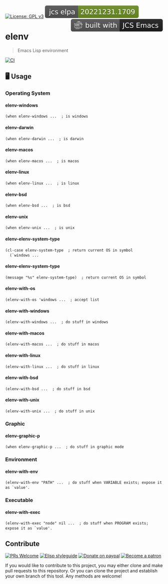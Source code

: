 [![License: GPL v3](https://img.shields.io/badge/License-GPL%20v3-blue.svg)](https://www.gnu.org/licenses/gpl-3.0)
[![JCS-ELPA](https://raw.githubusercontent.com/jcs-emacs/badges/master/elpa/v/elenv.svg)](https://jcs-emacs.github.io/jcs-elpa/#/elenv)
<a href="https://jcs-emacs.github.io/"><img align="right" src="https://raw.githubusercontent.com/jcs-emacs/badges/master/others/built-with/dark.svg" alt="Built with"></a>

# elenv
> Emacs Lisp environment

[![CI](https://github.com/jcs-elpa/elenv/actions/workflows/test.yml/badge.svg)](https://github.com/jcs-elpa/elenv/actions/workflows/test.yml)

## 🖥 Usage

### Operating System

#### <v> elenv-windows

```elisp
(when elenv-windows ...  ; is windows
```

#### <v> elenv-darwin

```elisp
(when elenv-darwin ...  ; is darwin
```

#### <v> elenv-macos

```elisp
(when elenv-macos ...  ; is macos
```

#### <v> elenv-linux

```elisp
(when elenv-linux ...  ; is linux
```

#### <v> elenv-bsd

```elisp
(when elenv-bsd ...  ; is bsd
```

#### <v> elenv-unix

```elisp
(when elenv-unix ...  ; is unix
```

#### <v> elenv-elenv-system-type

```elisp
(cl-case elenv-system-type  ; return current OS in symbol
  (`windows ...
```

#### <v> elenv-elenv-system-type

```elisp
(message "%s" elenv-system-type)  ; return current OS in symbol
```

#### <m> elenv-with-os

```elisp
(elenv-with-os 'windows ...  ; accept list
```

#### <m> elenv-with-windows

```elisp
(elenv-with-windows ...  ; do stuff in windows
```

#### <m> elenv-with-macos

```elisp
(elenv-with-macos ...  ; do stuff in macos
```

#### <m> elenv-with-linux

```elisp
(elenv-with-linux ...  ; do stuff in linux
```

#### <m> elenv-with-bsd

```elisp
(elenv-with-bsd ...  ; do stuff in bsd
```

#### <m> elenv-with-unix

```elisp
(elenv-with-unix ...  ; do stuff in unix
```

### Graphic

#### <v> elenv-graphic-p

```elisp
(when elenv-graphic-p ...  ; do stuff in graphic mode
```

### Environment

#### <v> elenv-with-env

```elisp
(elenv-with-env "PATH" ...  ; do stuff when VARIABLE exists; expose it as `value'.
```

### Executable

#### <v> elenv-with-exec

```elisp
(elenv-with-exec "node" nil ...  ; do stuff when PROGRAM exists; expose it as `value'.
```

## Contribute

[![PRs Welcome](https://img.shields.io/badge/PRs-welcome-brightgreen.svg)](http://makeapullrequest.com)
[![Elisp styleguide](https://img.shields.io/badge/elisp-style%20guide-purple)](https://github.com/bbatsov/emacs-lisp-style-guide)
[![Donate on paypal](https://img.shields.io/badge/paypal-donate-1?logo=paypal&color=blue)](https://www.paypal.me/jcs090218)
[![Become a patron](https://img.shields.io/badge/patreon-become%20a%20patron-orange.svg?logo=patreon)](https://www.patreon.com/jcs090218)

If you would like to contribute to this project, you may either
clone and make pull requests to this repository. Or you can
clone the project and establish your own branch of this tool.
Any methods are welcome!
